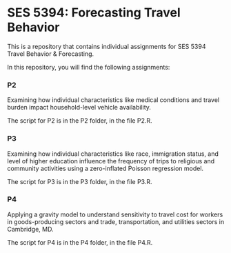 # SES 5394: Forecasting Travel Behavior

This is a repository that contains individual assignments for SES 5394 Travel Behavior & Forecasting.

In this repository, you will find the following assignments:

### P2

Examining how individual characteristics like medical conditions and travel burden impact household-level vehicle availability.

The script for P2 is in the P2 folder, in the file P2.R.

### P3

Examining how individual characteristics like race, immigration status, and level of higher education influence the frequency of trips to religious and community activities using a zero-inflated Poisson regression model.

The script for P3 is in the P3 folder, in the file P3.R.

### P4

Applying a gravity model to understand sensitivity to travel cost for workers in goods-producing sectors and trade, transportation, and utilities sectors in Cambridge, MD.

The script for P4 is in the P4 folder, in the file P4.R.